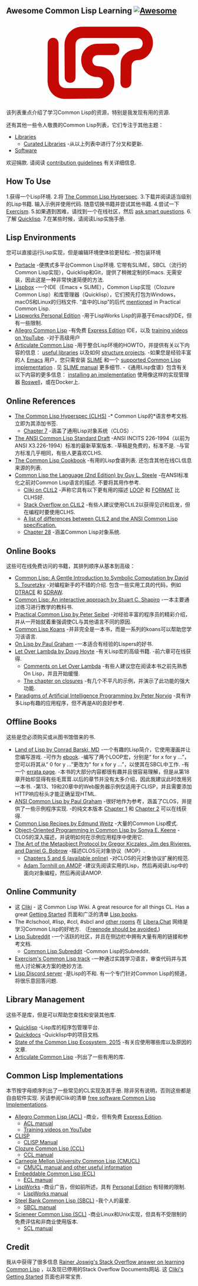 <div class="github-widget" data-repo="GustavBertram/awesome-common-lisp-learning"></div>

## Awesome Common Lisp Learning [![Awesome](https://awesome.re/badge.svg)](https://awesome.re)

<div align="center">
  <img src="https://raw.githubusercontent.com/GustavBertram/awesome-common-lisp-learning/master/LISP_logo_mid.png">
</div>

该列表重点介绍了学习Common Lisp的资源，特别是我发现有用的资源.

还有其他一些令人敬畏的Common Lisp列表，它们专注于其他主题：
- [Libraries](https://github.com/CodyReichert/awesome-cl)
  - [Curated Libraries](https://github.com/vindarel/curated-awesome-cl) -从以上列表中进行了分叉和更新.
- [Software](https://github.com/azzamsa/awesome-cl-software)

欢迎捐款. 请阅读 [contribution guidelines](https://github.com/GustavBertram/awesome-common-lisp-learning/blob/master/contributing.md) 有关详细信息.



## How To Use
1.获得一个Lisp环境.
2.将 [The Common Lisp Hyperspec](http://www.lispworks.com/documentation/common-lisp.html).
 3.下载并阅读适当级别的Lisp书籍. 输入示例并使用代码. 随意切换书籍并尝试其他书籍.
4.尝试一下 [Exercism](http://exercism.io/languages/common-lisp/about).
5.如果遇到困难，请找到一个在线社区，然后 [ask smart questions](http://www.catb.org/esr/faqs/smart-questions.html).
6.了解 [Quicklisp](https://www.quicklisp.org/beta/).
7.在某些时候，请阅读Lisp实施手册.

## Lisp Environments
您可以直接运行Lisp实现，但是编辑环境使体验更轻松.
-预包装环境
  - [Portacle](https://shinmera.github.io/portacle/)  -便携式多平台Common Lisp环境. 它带有SLIME，SBCL（流行的Common Lisp实现），Quicklisp和Git，提供了稍微定制的Emacs. 无需安装，因此这是一种非常快速简便的方法.
  - [Lispbox](https://common-lisp.net/project/lispbox/)  -一个IDE（Emacs + SLIME），Common Lisp实现（Clozure Common Lisp）和库管理器（Quicklisp），它们预先打包为Windows，macOS和Linux的归档文件.  “盒中的Lisp”的后代 [mentioned](http://www.gigamonkeys.com/book/lather-rinse-repeat-a-tour-of-the-repl.html) in Practical Common Lisp.
  - [Lispworks Personal Edition](http://www.lispworks.com/downloads/) -用于LispWorks Lisp的非基于Emacs的IDE，但有一些限制.
  - [Allegro Common Lisp](https://franz.com/products/allegrocl/) -有免费 [Express Edition](https://franz.com/downloads/clp/survey) IDE，以及 [training videos on YouTube](https://www.youtube.com/channel/UCN36UrxtyNBJPaG0kmBJNRw).
-对于高级用户
  - [Articulate Common Lisp](http://articulate-lisp.com) -用于整合Lisp环境的HOWTO，并提供有关以下内容的信息： [useful libraries](http://articulate-lisp.com/project/abcs.html) 以及如何 [structure projects](http://articulate-lisp.com/project/new-project.html).
  -如果您是经验丰富的人 [Emacs](https://www.gnu.org/software/emacs/) 用户，您只需安装 [SLIME](https://common-lisp.net/project/slime/) 和一个 [supported Common Lisp implementation](https://common-lisp.net/project/slime/doc/html/Platforms.html#Platforms) . 见 [SLIME manual](https://common-lisp.net/project/slime/doc/html/) 更多细节.
  -《通用Lisp食谱》包含有关以下内容的更多信息： [installing an implementation](https://lispcookbook.github.io/cl-cookbook/getting-started.html) 使用像这样的实现管理器 [Roswell](https://github.com/roswell/roswell/wiki)，或在Docker上.

## Online References
- [The Common Lisp Hyperspec (CLHS)](http://www.lispworks.com/documentation/common-lisp.html)  -* Common Lisp的*语言参考文档. 立即为其添加书签.
  - [Chapter 7](http://www.lispworks.com/documentation/HyperSpec/Body/07_.htm) -涵盖了通用Lisp对象系统（CLOS）.
- [The ANSI Common Lisp Standard Draft](http://cberr.us/tech_writings/notes/common_lisp_standard_draft.html) -ANSI INCITS 226-1994（以前为ANSI X3.226-1994）标准的最新草案版本.
  -草稿是免费的，标准不是.
  -与官方标准几乎相同，有些人更喜欢CLHS.
- [The Common Lisp Cookbook](http://lispcookbook.github.io/cl-cookbook/)  -有用的Lisp食谱列表. 还包含其他在线CL信息来源的列表.
- [Common Lisp the Language (2nd Edition) by Guy L. Steele](https://www.cs.cmu.edu/Groups/AI/html/cltl/cltl2.html)  -在ANSI标准化之前对Common Lisp语言的描述. 不要将其用作参考.
  - [Cliki on CLtL2](https://cliki.net/Getting+Started) -声称它具有以下更有用的描述 [LOOP](http://www.cs.cmu.edu/afs/cs.cmu.edu/project/ai-repository/ai/html/cltl/clm/node235.html#SECTION003000000000000000000) 和 [FORMAT](http://www.cs.cmu.edu/afs/cs.cmu.edu/project/ai-repository/ai/html/cltl/clm/node200.html) 比CLHS好.
  - [Stack Overflow on CLtL2](https://stackoverflow.com/questions/108537/what-are-the-main-differences-between-cltl2-and-ansi-cl) -有些人建议使用CLtL2以获得见识和启发，但在编程时要使用CLHS.
  - [A list of differences between CLtL2 and the ANSI Common Lisp specification.](http://linuxfinances.info/info/commonlisp.html#AEN9679)
  - [Chapter 28](https://www.cs.cmu.edu/Groups/AI/html/cltl/clm/node260.html#SECTION003200000000000000000) -涵盖Common Lisp对象系统.

## Online Books
这些可在线免费访问的书籍，其排列顺序从基本到高级：
- [Common Lisp: A Gentle Introduction to Symbolic Computation by David S. Touretzky](http://www.cs.cmu.edu/~dst/LispBook/)  -对编程新手的不错的介绍. 包含一些实用工具的代码，例如 [DTRACE](http://www.cs.cmu.edu/~dst/Lisp/dtrace/) 和 [SDRAW](http://www.cs.cmu.edu/~dst/Lisp/sdraw/).
- [Common Lisp: An interactive approach by Stuart C. Shapiro](https://www.cse.buffalo.edu/~shapiro/Commonlisp/) -一本主要通过练习进行教学的教科书.
- [Practical Common Lisp by Peter Seibel](http://www.gigamonkeys.com/book/) -对经验丰富的程序员的精彩介绍，并从一开始就着重强调使CL与其他语言不同的原因.
- [Common Lisp Koans](https://github.com/google/lisp-koans) -并非完全是一本书，而是一系列的koans可以帮助您学习该语言.
- [On Lisp by Paul Graham](http://www.paulgraham.com/onlisp.html) -一本适合有经验的Lispers的好书.
- [Let Over Lambda by Doug Hoyte](https://letoverlambda.com) -有关Lisp宏的高级书籍.
  -前六章可在​​线获得.
  - [Comments on Let Over Lambda](https://www.reddit.com/r/lisp/comments/3actsc/let_over_lambda/) -有些人建议您在阅读本书之前先熟悉On Lisp，并且开始缓慢.
  - [The chapter on closures](https://letoverlambda.com/index.cl/guest/chap2.html) -有几个不平凡的示例，并演示了此功能的强大功能.
- [Paradigms of Artificial Intelligence Programming by Peter Norvig](https://github.com/norvig/paip-lisp) -具有许多Lisp有趣的应用程序，但不再是AI的良好参考.

## Offline Books
这些是您必须购买或从图书馆借来的书.
- [Land of Lisp by Conrad Barski, MD](http://landoflisp.com) -一个有趣的Lisp简介，它使用漫画并让您编写游戏.
  -可作为 [ebook](https://www.nostarch.com/lisp.htm). 
  -编写了两个LOOP宏，分别是“ for x for y ...”，您可以将其从“ 0 for y ...”更改为“ for x for y ...”，以使其在SBCL中工作.
  -有一个 [errata page](http://landoflisp.com/errata.html).
  -本书的大部分内容都很有趣并且很容易理解，但是从第18章开始却显得有些毛茸茸.以后的章节并没有太多介绍，因此我建议此时改用另一本书.
  -第13、19和20章中的Web服务器示例仅适用于CLISP，并且需要添加HTTP响应标头才能正确呈现HTML.
- [ANSI Common Lisp by Paul Graham](http://www.paulgraham.com/acl.html) -很好地作为参考，涵盖了CLOS，并提供了一些示例程序实现.
  -的纯文本版本 [Chapter 1](http://lib.store.yahoo.net/lib/paulgraham/acl1.txt) 和 [Chapter 2](http://lib.store.yahoo.net/lib/paulgraham/acl2.txt) 可以在线获得.
- [Common Lisp Recipes by Edmund Weitz](http://weitz.de/cl-recipes/) -大量的Common Lisp模式.
- [Object-Oriented Programming in Common Lisp by Sonya E. Keene](https://www.amazon.com/Object-Oriented-Programming-COMMON-LISP-Programmers/dp/0201175894) -CLOS的深入描述，并说明如何在示例应用程序中使用它.
- [The Art of the Metaobject Protocol by Gregor Kiczales, Jim des Rivieres, and Daniel G. Bobrow](https://www.amazon.com/Art-Metaobject-Protocol-Gregor-Kiczales/dp/0262610744/) -描述CLOS元对象协议（MOP）.
  - [Chapters 5 and 6 (available online)](http://metamodular.com/CLOS-MOP/) -对CLOS的元对象协议扩展的规范.
  - [Adam Tornhill on AMOP](http://www.adamtornhill.com/reviews/amop.htm) -建议先阅读实用的Lisp，然后再阅读Lisp中的面向对象编程，然后再阅读AMOP.

## Online Community
- 这 [Cliki](http://cliki.net) - 这 Common Lisp Wiki. A great resource for all things CL. Has a great [Getting Started](http://cliki.net/Getting+Started) 页面和广泛的清单 [Lisp books](http://cliki.net/Lisp%20books).
- The #clschool, #lisp, #ccl, #sbcl and [other rooms](https://www.cliki.net/IRC) 在 [Libera.Chat](https://libera.chat/) 网络是学习Common Lisp的好地方.  （[Freenode should be avoided.](https://gist.github.com/joepie91/df80d8d36cd9d1bde46ba018af497409))
- [Lisp Subreddit](http://www.reddit.com/r/lisp/) -一个活跃的社区，并且在侧边栏中拥有大量有用的链接和参考文档.
  - [Common Lisp Subreddit](https://www.reddit.com/r/Common_Lisp) -Common Lisp的Subreddit.
- [Exercism's Common Lisp track](http://exercism.io/languages/common-lisp/about) -一种通过实践学习语言，审查代码并与其他人讨论解决方案的绝妙方法.
- [Lisp Discord server](https://discord.gg/7tSq5EaA6Z)  -是Lisp的不和. 有一个专门针对Common Lisp的频道，将很乐意回答问题.


## Library Management
这些不是库，但是可以帮助您查找和安装其他库.
- [Quicklisp](https://www.quicklisp.org/beta) -Lisp库的程序包管理平台.
- [Quickdocs](http://quickdocs.org) -Quicklisp中的项目文档.
- [State of the Common Lisp Ecosystem, 2015](http://borretti.me/article/common-lisp-sotu-2015) -有关应使用哪些库以及原因的文章.
- [Articulate Common Lisp](http://articulate-lisp.com/project/abcs.html) -列出了一些有用的库.


## Common Lisp Implementations
本节按字母顺序列出了一些常见的CL实现及其手册. 除非另有说明，否则这些都是自由软件实现. 另请参阅Cliki的清单 [free software Common Lisp Implementations](https://www.cliki.net/Common%20Lisp%20implementation).
- [Allegro Common Lisp (ACL)](https://franz.com/products/allegrocl/) -商业，但有免费 [Express Edition](https://franz.com/downloads/clp/survey).
  - [ACL manual](https://franz.com/support/documentation/)
  - [Training videos on YouTube](https://www.youtube.com/channel/UCN36UrxtyNBJPaG0kmBJNRw)
- [CLISP](https://clisp.sourceforge.io)
  - [CLISP Manual](https://clisp.sourceforge.io/impnotes.html)
- [Clozure Common Lisp (CCL)](https://ccl.clozure.com)
  - [CCL manual](https://ccl.clozure.com/manual/)
- [Carnegie Mellon University Common Lisp (CMUCL)](https://www.cons.org/cmucl/)
  - [CMUCL manual and other useful information](https://www.cons.org/cmucl/doc/index.html)
- [Embeddable Common Lisp (ECL)](https://common-lisp.net/project/ecl/)
  - [ECL manual](https://common-lisp.net/project/ecl/static/manual/)
- [LispWorks](http://www.lispworks.com/products/index.html) -商业广告，但如前所述，具有 [Personal Edition](http://www.lispworks.com/downloads/index.html) 有轻微的限制.
  - [LispWorks manual](http://www.lispworks.com/documentation/index.html)
- [Steel Bank Common Lisp (SBCL)](http://www.sbcl.org) -我个人的最爱.
  - [SBCL manual](http://www.sbcl.org/manual/index.html)
- [Scieneer Common Lisp (SCL)](http://web.archive.org/web/20171014210404/http://www.scieneer.com/scl/) -商业Linux和Unix实现，但具有不受限制的免费评估和非商业使用版本.
  - [SCL manual](http://web.archive.org/web/20171014210404/http://www.scieneer.com/scl/doc/)

## Credit
我从中获得了很多信息 [Rainer Joswig's Stack Overflow answer on learning Common Lisp](https://stackoverflow.com/a/7224914/1005039) ，以及现已停用的Stack Overflow Documents网站. 这 [Cliki's Getting Started](https://cliki.net/Getting%20Started) 页面也非常宝贵.
